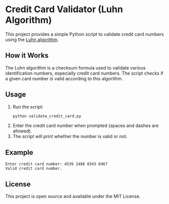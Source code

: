 # Credit Card Validator (Luhn Algorithm)

This project provides a simple Python script to validate credit card numbers using the [Luhn algorithm](https://en.wikipedia.org/wiki/Luhn_algorithm).

## How it Works

The Luhn algorithm is a checksum formula used to validate various identification numbers, especially credit card numbers. The script checks if a given card number is valid according to this algorithm.

## Usage

1. Run the script:
    ```sh
    python validate_credit_card.py
    ```
2. Enter the credit card number when prompted (spaces and dashes are allowed).
3. The script will print whether the number is valid or not.

## Example

```
Enter credit card number: 4539 1488 0343 6467
Valid credit card number.
```

## License

This project is open source and available under the MIT License.
